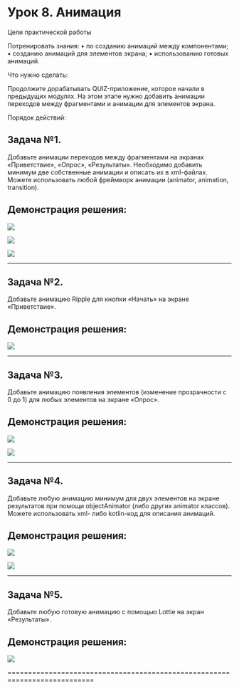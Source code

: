 # Урок 8. Анимация

Цели практической работы

Потренировать знания:
• по созданию анимаций между компонентами;
• созданию анимаций для элементов экрана;
• использованию готовых анимаций.



Что нужно сделать:


Продолжите дорабатывать QUIZ-приложение, которое начали в предыдущих модулях. На этом этапе нужно 
добавить анимации переходов между фрагментами и анимации для элементов экрана.

Порядок действий:

## Задача №1.
Добавьте анимации переходов между фрагментами на экранах «Приветствие», «Опрос», «Результаты». 
Необходимо добавить минимум две собственные анимации и описать их в xml-файлах. Можете использовать 
любой фреймворк анимации (animator, animation, transition).


## Демонстрация решения:

![](image/task_1_animations_of_transitions.jpg)

![](image/task_1_animations_of_transitions_2.jpg)

![](image/task_1_animations_of_transitions_3.jpg)

------------------------------------------------------------------

## Задача №2.
Добавьте анимацию Ripple для кнопки «Начать» на экране «Приветствие».

## Демонстрация решения:

![](image/task_2_ripple_for_the_start_button.jpg)

-------------------------------------------------------------------

## Задача №3.
Добавьте анимацию появления элементов (изменение прозрачности с 0 до 1) для любых элементов на экране «Опрос».

## Демонстрация решения:

![](image/task_3_animation_of_the_appearance_of_elements.jpg) 

![](image/task_3_animation_of_the_appearance_of_elements_2.jpg)

------------------------------------------------------------------

## Задача №4.
Добавьте любую анимацию минимум для двух элементов на экране результатов при помощи objectAnimator 
(либо других animator классов). Можете использовать xml- либо kotlin-код для описания анимаций.

## Демонстрация решения:

![](image/task_4_animation_of_the_result_elements.jpg)

![](image/task_4_animation_of_the_result_elements_2.jpg)

-----------------------------------------------------------------


## Задача №5.
Добавьте любую готовую анимацию с помощью Lottie на экран «Результаты».


## Демонстрация решения:

![](image/task_5_animation_lottie.jpg)



===========================================================================
